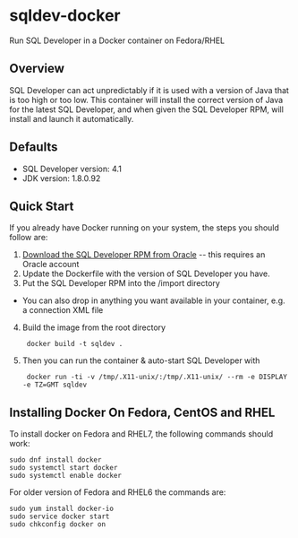 # sqldev-docker
Run SQL Developer in a Docker container on Fedora/RHEL

## Overview
SQL Developer can act unpredictably if it is used with a version of Java
that is too high or too low. This container will install the correct version
of Java for the latest SQL Developer, and when given the SQL Developer RPM,
will install and launch it automatically.

## Defaults
* SQL Developer version: 4.1
* JDK version: 1.8.0.92

## Quick Start
If you already have Docker running on your system, the steps you should
follow are:

1. [Download the SQL Developer RPM from Oracle](http://www.oracle.com/technetwork/developer-tools/sql-developer/downloads/index.html) -- this requires an Oracle account
2. Update the Dockerfile with the version of SQL Developer you have.
3. Put the SQL Developer RPM into the /import directory
  * You can also drop in anything you want available in your container, e.g. a connection XML file
4. Build the image from the root directory

        docker build -t sqldev .

5. Then you can run the container & auto-start SQL Developer with

        docker run -ti -v /tmp/.X11-unix/:/tmp/.X11-unix/ --rm -e DISPLAY -e TZ=GMT sqldev

## Installing Docker On Fedora, CentOS and RHEL

To install docker on Fedora and RHEL7, the following commands should work:

	sudo dnf install docker
	sudo systemctl start docker
	sudo systemctl enable docker

For older version of Fedora and RHEL6 the commands are:

	sudo yum install docker-io
	sudo service docker start
	sudo chkconfig docker on

